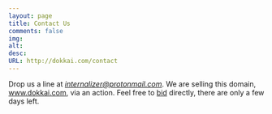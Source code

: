 ```yaml
---
layout: page
title: Contact Us
comments: false
img:
alt:
desc:
URL: http://dokkai.com/contact
---
```

<link rel="stylesheet" href="https://cdnjs.cloudflare.com/ajax/libs/normalize/5.0.0/normalize.min.css">

Drop us a line at <i>internalizer@protonmail.com</i>. We are selling this domain, www.dokkai.com, via an action. Feel free to <a href="https://uk.auctions.godaddy.com/trpItemListing.aspx?&miid=310334152" target="_blank">bid</a> directly, there are only a few days left.
